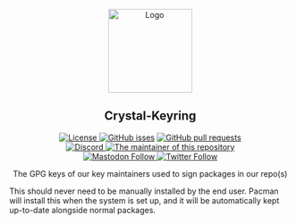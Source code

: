 <p align="center">
  <a href="https://github.com/crystal-linux/crystal-keyring">
    <img src="https://getcryst.al/site/assets/other/logo.png" alt="Logo" width="150" height="150">
  </a>
</p>
<p align="center"> 
<h2 align="center"> Crystal-Keyring </h2>
</p>
<p align="center">
    <a href="https://github.com/crystal-linux/.github/blob/main/LICENSE"><img src="https://img.shields.io/badge/License-GPL--3.0-blue.svg" alt="License">
    <a href="https://github/crystal-linux/caveman"><img alt="GitHub isses" src="https://img.shields.io/github/issues-raw/crystal-linux/caveman"></a>
    <a href="https://github/crystal-linux/caveman"><img alt="GitHub pull requests" src="https://img.shields.io/github/issues-pr-raw/crystal-linux/caveman"></a><br>
    <a href="https://discord.gg/yp4xpZeAgW"><img alt="Discord" src="https://img.shields.io/discord/825473796227858482?color=blue&label=Discord&logo=Discord&logoColor=white"?link=https://discord.gg/yp4xpZeAgW&link=https://discord.gg/yp4xpZeAgW> </a>
    <a href="https://github.com/crytal-linux"><img src="https://img.shields.io/badge/Maintainer-@crystalteam-brightgreen" alt="The maintainer of this repository" href="https://github.com/crystal-linux"></a><br>
    <a href="https://fosstodon.org/@crystal_linux"><img alt="Mastodon Follow" src="https://img.shields.io/mastodon/follow/108618426259408142?domain=https%3A%2F%2Ffosstodon.org">
    <a href="https://twitter.com/crystal_linux"><img alt="Twitter Follow" src="https://img.shields.io/twitter/follow/crystal_linux"></a>
</p>
<p align="center">The GPG keys of our key maintainers used to sign packages in our repo(s)</p>



This should never need to be manually installed by the end user. Pacman will install this when the system is set up, and it will be automatically kept up-to-date alongside normal packages.
